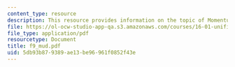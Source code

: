 ```yaml
---
content_type: resource
description: This resource provides information on the topic of Momentum Theorem Applications.
file: https://ol-ocw-studio-app-qa.s3.amazonaws.com/courses/16-01-unified-engineering-i-ii-iii-iv-fall-2005-spring-2006/5db93b879389ae13be96961f0852f43e_f9_mud.pdf
file_type: application/pdf
resourcetype: Document
title: f9_mud.pdf
uid: 5db93b87-9389-ae13-be96-961f0852f43e
---
```

